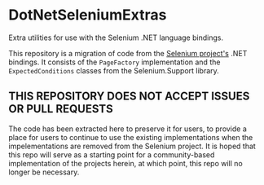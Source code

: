# DotNetSeleniumExtras
Extra utilities for use with the Selenium .NET language bindings.

This repository is a migration of code from the [Selenium project's](https://github.com/SeleniumHQ/selenium)
.NET bindings. It consists of the `PageFactory` implementation and the `ExpectedConditions` classes from the
Selenium.Support library.

## THIS REPOSITORY DOES NOT ACCEPT ISSUES OR PULL REQUESTS

The code has been extracted here to preserve it for users, to provide a place for users to continue to use
the existing implementations when the impelementations are removed from the Selenium project. It is hoped
that this repo will serve as a starting point for a community-based implementation of the projects herein,
at which point, this repo will no longer be necessary.
